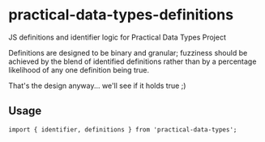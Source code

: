 # practical-data-types-definitions
JS definitions and identifier logic for Practical Data Types Project

Definitions are designed to be binary and granular; fuzziness
should be achieved by the blend of identified definitions
rather than by a percentage likelihood of any one definition being true.

That's the design anyway... we'll see if it holds true ;)

## Usage

`import { identifier, definitions } from 'practical-data-types';`
